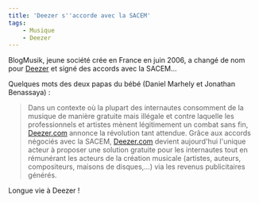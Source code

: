 ```yaml
---
title: 'Deezer s''accorde avec la SACEM'
tags:
    - Musique
    - Deezer
---
```


BlogMusik, jeune société crée en France en juin 2006, a changé de nom pour [Deezer](http://www.deezer.com) et signé des accords avec la SACEM…

Quelques mots des deux papas du bébé (Daniel Marhely et Jonathan Benassaya) :

> Dans un contexte où la plupart des internautes consomment de la musique de manière gratuite mais illégale et contre laquelle les professionnels et artistes mènent légitimement un combat sans fin, [Deezer.com](http://www.deezer.com) annonce la révolution tant attendue. Grâce aux accords négociés avec la SACEM, [Deezer.com](http://www.deezer.com) devient aujourd'hui l'unique acteur à proposer une solution gratuite pour les internautes tout en rémunérant les acteurs de la création musicale (artistes, auteurs, compositeurs, maisons de disques,…) via les revenus publicitaires générés.

Longue vie à Deezer&nbsp;!
